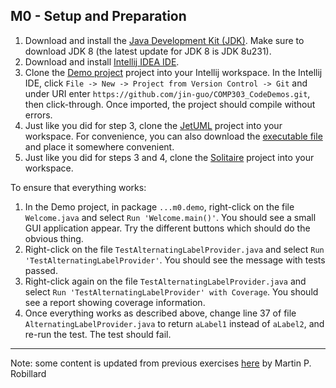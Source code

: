 ## M0 - Setup and Preparation

1. Download and install the [Java Development Kit (JDK)](https://www.oracle.com/technetwork/java/javase/downloads/jdk8-downloads-2133151.html). Make sure to download JDK 8 (the latest update for JDK 8 is JDK 8u231).
2. Download and install [Intellij IDEA IDE](https://www.jetbrains.com/idea/download/).
3. Clone the [Demo project](https://github.com/jin-guo/COMP303_CodeDemos) project into your Intellij workspace. In the Intellij IDE, click `File -> New -> Project from Version Control -> Git` and under URI enter `https://github.com/jin-guo/COMP303_CodeDemos.git`, then click-through. Once imported, the project should compile without errors.
4. Just like you did for step 3, clone the [JetUML](https://github.com/jin-guo/JetUML) project into your workspace. For convenience, you can also download the [executable file](https://github.com/prmr/JetUML/releases) and place it somewhere convenient.
5. Just like you did for steps 3 and 4, clone the [Solitaire](https://github.com/jin-guo/Solitaire) project into your workspace.

To ensure that everything works:

1. In the Demo project, in package `...m0.demo`, right-click on the file `Welcome.java` and select `Run 'Welcome.main()'`. You should see a small GUI application appear. Try the different buttons which should do the obvious thing.
2. Right-click on the file `TestAlternatingLabelProvider.java` and select ``Run 'TestAlternatingLabelProvider'``. You should see the message with tests passed.
3. Right-click again on the file `TestAlternatingLabelProvider.java` and select `Run 'TestAlternatingLabelProvider' with Coverage`. You should see a report showing coverage information.
4. Once everything works as described above, change line 37 of file `AlternatingLabelProvider.java` to return `aLabel1` instead of `aLabel2`, and re-run the test. The test should fail.

---
Note: some content is updated from previous exercises [here](https://github.com/prmr/SoftwareDesign/blob/master/modules/Module-00.md) by Martin P. Robillard
